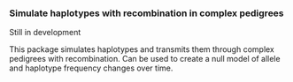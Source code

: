 ### Simulate haplotypes with recombination in complex pedigrees

Still in development

This package simulates haplotypes and transmits them through complex pedigrees with recombination. Can be used to create a null model of allele and haplotype frequency changes over time.

